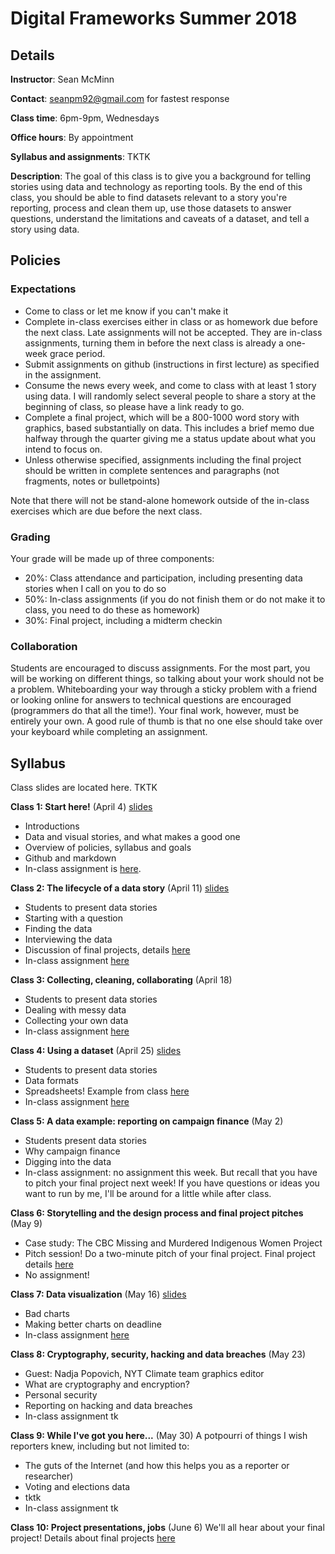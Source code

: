 # Digital Frameworks Summer 2018

## Details

**Instructor**: Sean McMinn

**Contact**: seanpm92@gmail.com for fastest response

**Class time**: 6pm-9pm, Wednesdays

**Office hours**: By appointment

**Syllabus and assignments**: TKTK

**Description**: The goal of this class is to give you a background for telling stories using data and technology as reporting tools. By the end of this class, you should be able to find datasets relevant to a story you're reporting, process and clean them up, use those datasets to answer questions, understand the limitations and caveats of a dataset, and tell a story using data.

## Policies

### Expectations

* Come to class or let me know if you can't make it
* Complete in-class exercises either in class or as homework due before the next class. Late assignments will not be accepted. They are in-class assignments, turning them in before the next class is already a one-week grace period.
* Submit assignments on github (instructions in first lecture) as specified in the assignment.
* Consume the news every week, and come to class with at least 1 story using data. I will randomly select several people to share a story at the beginning of class, so please have a link ready to go.
* Complete a final project, which will be a 800-1000 word story with graphics, based substantially on data. This includes a brief memo due halfway through the quarter giving me a status update about what you intend to focus on.
* Unless otherwise specified, assignments including the final project should be written in complete sentences and paragraphs (not fragments, notes or bulletpoints)

Note that there will not be stand-alone homework outside of the in-class exercises which are due before the next class.

### Grading

Your grade will be made up of three components:

* 20%: Class attendance and participation, including presenting data stories when I call on you to do so
* 50%: In-class assignments (if you do not finish them or do not make it to class, you need to do these as homework)
* 30%: Final project, including a midterm checkin

### Collaboration

Students are encouraged to discuss assignments. For the most part, you will be working on different things, so talking about your work should not be a problem. Whiteboarding your way through a sticky problem with a friend or looking online for answers to technical questions are encouraged (programmers do that all the time!). Your final work, however, must be entirely your own. A good rule of thumb is that no one else should take over your keyboard while completing an assignment.

## Syllabus

Class slides are located here. TKTK

**Class 1: Start here!** (April 4) [slides](https://docs.google.com/presentation/d/1w1KgKW5QawM-j1z4dM8_Cbt_LZufJ4UrO_OXu8E48zA/edit#slide=id.g29ce7ef821_0_83) 
* Introductions
* Data and visual stories, and what makes a good one
* Overview of policies, syllabus and goals
* Github and markdown
* In-class assignment is [here](https://github.com/rshorey/digitalframeworks-spring18/blob/master/assignment1.md).

**Class 2: The lifecycle of a data story** (April 11) [slides](https://docs.google.com/presentation/d/13Kl7LbIRFM8mXHaxjCWG4NTORuZYAgz8k-w7Hxq8Uec/edit#slide=id.g369a654678_0_159)
* Students to present data stories
* Starting with a question
* Finding the data
* Interviewing the data
* Discussion of final projects, details [here](https://github.com/rshorey/digitalframeworks-spring18/blob/master/finalproject.md)
* In-class assignment [here](https://github.com/rshorey/digitalframeworks-spring18/blob/master/assignment2.md)

**Class 3: Collecting, cleaning, collaborating** (April 18)
* Students to present data stories
* Dealing with messy data
* Collecting your own data
* In-class assignment [here](https://github.com/rshorey/digitalframeworks-spring18/blob/master/assignment3.md)

**Class 4: Using a dataset** (April 25) [slides](https://docs.google.com/presentation/d/1KO-B4E-x4ccdqlEc7fizhLuDGojOiQlIkgB28LSbqPk/edit#slide=id.g38d3877eff_1_113)
* Students to present data stories
* Data formats
* Spreadsheets! Example from class [here](https://docs.google.com/spreadsheets/d/1krtGpZJap99u1dZFlmnSYpNzUFCGn2n6OmpOYWOCvqk/edit#gid=0)
* In-class assignment [here](https://github.com/rshorey/digitalframeworks-spring18/blob/master/assignment4.md)

**Class 5: A data example: reporting on campaign finance** (May 2)
* Students present data stories
* Why campaign finance
* Digging into the data
* In-class assignment: no assignment this week. But recall that you have to pitch your final project next week! If you have questions or ideas you want to run by me, I'll be around for a little while after class.

**Class 6: Storytelling and the design process and final project pitches** (May 9)
* Case study: The CBC Missing and Murdered Indigenous Women Project
* Pitch session! Do a two-minute pitch of your final project. Final project details [here](https://github.com/rshorey/digitalframeworks-spring18/blob/master/finalproject.md)
* No assignment!

**Class 7: Data visualization** (May 16) [slides](https://docs.google.com/presentation/d/1Le43W6Y5ZIzbJ9YTKyjO3rod29g5geqKG9XO1fNp7RA/edit)
* Bad charts
* Making better charts on deadline
* In-class assignment [here](https://github.com/rshorey/digitalframeworks-spring18/blob/master/assignment5.md)

**Class 8: Cryptography, security, hacking and data breaches** (May 23)
* Guest: Nadja Popovich, NYT Climate team graphics editor
* What are cryptography and encryption?
* Personal security
* Reporting on hacking and data breaches
* In-class assignment tk

**Class 9: While I've got you here...** (May 30)
A potpourri of things I wish reporters knew, including but not limited to:
* The guts of the Internet (and how this helps you as a reporter or researcher)
* Voting and elections data
* tktk
* In-class assignment tk

**Class 10: Project presentations, jobs** (June 6)
We'll all hear about your final project! Details about final projects [here](https://github.com/rshorey/digitalframeworks-spring18/blob/master/finalproject.md)
